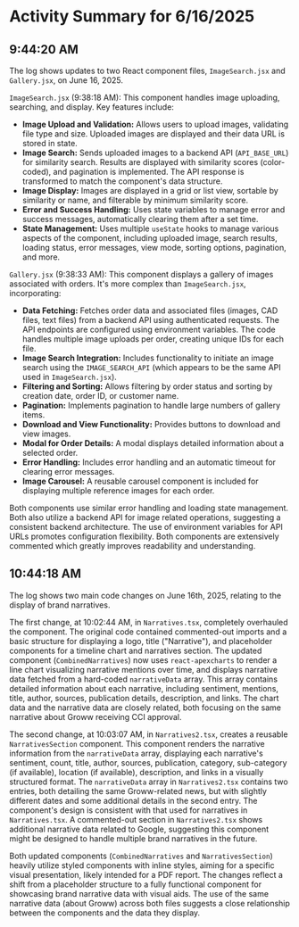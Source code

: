 # Activity Summary for 6/16/2025

## 9:44:20 AM
The log shows updates to two React component files, `ImageSearch.jsx` and `Gallery.jsx`, on June 16, 2025.

`ImageSearch.jsx` (9:38:18 AM): This component handles image uploading, searching, and display.  Key features include:

* **Image Upload and Validation:**  Allows users to upload images, validating file type and size.  Uploaded images are displayed and their data URL is stored in state.
* **Image Search:** Sends uploaded images to a backend API (`API_BASE_URL`) for similarity search.  Results are displayed with similarity scores (color-coded), and pagination is implemented.  The API response is transformed to match the component's data structure.
* **Image Display:** Images are displayed in a grid or list view, sortable by similarity or name, and filterable by minimum similarity score.
* **Error and Success Handling:** Uses state variables to manage error and success messages, automatically clearing them after a set time.
* **State Management:** Uses multiple `useState` hooks to manage various aspects of the component, including uploaded image, search results, loading status, error messages, view mode, sorting options, pagination, and more.


`Gallery.jsx` (9:38:33 AM): This component displays a gallery of images associated with orders.  It's more complex than `ImageSearch.jsx`, incorporating:

* **Data Fetching:** Fetches order data and associated files (images, CAD files, text files) from a backend API using authenticated requests.  The API endpoints are configured using environment variables.  The code handles multiple image uploads per order, creating unique IDs for each file.
* **Image Search Integration:** Includes functionality to initiate an image search using the `IMAGE_SEARCH_API` (which appears to be the same API used in `ImageSearch.jsx`).
* **Filtering and Sorting:** Allows filtering by order status and sorting by creation date, order ID, or customer name.
* **Pagination:** Implements pagination to handle large numbers of gallery items.
* **Download and View Functionality:**  Provides buttons to download and view images.
* **Modal for Order Details:**  A modal displays detailed information about a selected order.
* **Error Handling:** Includes error handling and an automatic timeout for clearing error messages.
* **Image Carousel:** A reusable carousel component is included for displaying multiple reference images for each order.

Both components use similar error handling and loading state management.  Both also utilize a backend API for image related operations, suggesting a consistent backend architecture.  The use of environment variables for API URLs promotes configuration flexibility.  Both components are extensively commented which greatly improves readability and understanding.


## 10:44:18 AM
The log shows two main code changes on June 16th, 2025,  relating to the display of brand narratives.

The first change, at 10:02:44 AM, in `Narratives.tsx`,  completely overhauled the component.  The original code contained commented-out imports and a basic structure for displaying a logo, title ("Narrative"),  and placeholder components for a timeline chart and narratives section. The updated component (`CombinedNarratives`) now uses `react-apexcharts` to render a line chart visualizing narrative mentions over time, and displays narrative data fetched from a hard-coded `narrativeData` array. This array contains detailed information about each narrative, including sentiment, mentions, title, author, sources, publication details, description, and links.  The chart data and the narrative data are closely related, both focusing on the same narrative about Groww receiving CCI approval.

The second change, at 10:03:07 AM, in `Narratives2.tsx`, creates a reusable `NarrativesSection` component. This component renders the narrative information from the `narrativeData` array,  displaying each narrative's sentiment, count, title, author, sources, publication, category, sub-category (if available), location (if available), description, and links in a visually structured format. The  `narrativeData` array in `Narratives2.tsx` contains two entries, both detailing the same Groww-related news, but with slightly different dates and some additional details in the second entry.  The component's design is consistent with that used for narratives in `Narratives.tsx`.  A commented-out section in `Narratives2.tsx` shows additional narrative data related to Google, suggesting this component might be designed to handle multiple brand narratives in the future.


Both updated components (`CombinedNarratives` and `NarrativesSection`) heavily utilize styled components with inline styles, aiming for a specific visual presentation, likely intended for a PDF report.  The changes reflect a shift from a placeholder structure to a fully functional component for showcasing brand narrative data with visual aids.  The use of the same narrative data (about Groww) across both files suggests a close relationship between the components and the data they display.
